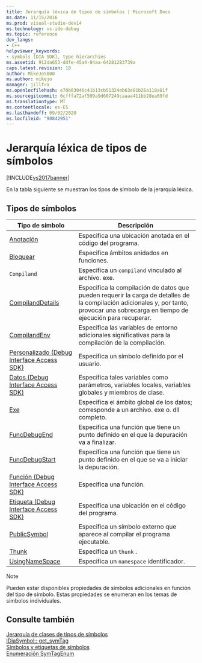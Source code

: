 ```yaml
---
title: Jerarquía léxica de tipos de símbolos | Microsoft Docs
ms.date: 11/15/2016
ms.prod: visual-studio-dev14
ms.technology: vs-ide-debug
ms.topic: reference
dev_langs:
- C++
helpviewer_keywords:
- symbols [DIA SDK], type hierarchies
ms.assetid: 912da653-ddfe-45a4-84aa-64281283739a
caps.latest.revision: 18
author: MikeJo5000
ms.author: mikejo
manager: jillfra
ms.openlocfilehash: e70b83046c41b13cb51324eb63e81b26a118a81f
ms.sourcegitcommit: 6cfffa72af599a9d667249caaaa411bb28ea69fd
ms.translationtype: MT
ms.contentlocale: es-ES
ms.lasthandoff: 09/02/2020
ms.locfileid: "90842951"
---
```

# <a name="lexical-hierarchy-of-symbol-types"></a>Jerarquía léxica de tipos de símbolos
[!INCLUDE[vs2017banner](../../includes/vs2017banner.md)]

En la tabla siguiente se muestran los tipos de símbolo de la jerarquía léxica.  
  
## <a name="symbol-types"></a>Tipos de símbolos  
  
|Tipo de símbolo|Descripción|  
|-----------------|-----------------|  
|[Anotación](../../debugger/debug-interface-access/annotation.md)|Especifica una ubicación anotada en el código del programa.|  
|[Bloquear](../../debugger/debug-interface-access/block.md)|Especifica ámbitos anidados en funciones.|  
|`Compiland`|Especifica un `compiland` vinculado al archivo. exe.|  
|[CompilandDetails](../../debugger/debug-interface-access/compilanddetails.md)|Especifica la compilación de datos que pueden requerir la carga de detalles de la compilación adicionales y, por tanto, provocar una sobrecarga en tiempo de ejecución para recuperar.|  
|[CompilandEnv](../../debugger/debug-interface-access/compilandenv.md)|Especifica las variables de entorno adicionales significativas para la compilación de la compilación.|  
|[Personalizado (Debug Interface Access SDK)](../../debugger/debug-interface-access/custom-debug-interface-access-sdk.md)|Especifica un símbolo definido por el usuario.|  
|[Datos (Debug Interface Access SDK)](../../debugger/debug-interface-access/data-debug-interface-access-sdk.md)|Especifica tales variables como parámetros, variables locales, variables globales y miembros de clase.|  
|[Exe](../../debugger/debug-interface-access/exe.md)|Especifica el ámbito global de los datos; corresponde a un archivo. exe o. dll completo.|  
|[FuncDebugEnd](../../debugger/debug-interface-access/funcdebugend.md)|Especifica una función que tiene un punto definido en el que la depuración va a finalizar.|  
|[FuncDebugStart](../../debugger/debug-interface-access/funcdebugstart.md)|Especifica una función que tiene un punto definido en el que se va a iniciar la depuración.|  
|[Función (Debug Interface Access SDK)](../../debugger/debug-interface-access/function-debug-interface-access-sdk.md)|Especifica una función.|  
|[Etiqueta (Debug Interface Access SDK)](../../debugger/debug-interface-access/label-debug-interface-access-sdk.md)|Especifica una ubicación en el código del programa.|  
|[PublicSymbol](../../debugger/debug-interface-access/publicsymbol.md)|Especifica un símbolo externo que aparece al compilar el programa ejecutable.|  
|[Thunk](../../debugger/debug-interface-access/thunk.md)|Especifica un `thunk` .|  
|[UsingNameSpace](../../debugger/debug-interface-access/usingnamespace.md)|Especifica un `namespace` identificador.|  
  
> [!NOTE]
> Pueden estar disponibles propiedades de símbolos adicionales en función del tipo de símbolo. Estas propiedades se enumeran en los temas de símbolos individuales.  
  
## <a name="see-also"></a>Consulte también  
 [Jerarquía de clases de tipos de símbolos](../../debugger/debug-interface-access/class-hierarchy-of-symbol-types.md)   
 [IDiaSymbol:: get_symTag](../../debugger/debug-interface-access/idiasymbol-get-symtag.md)   
 [Símbolos y etiquetas de símbolos](../../debugger/debug-interface-access/symbols-and-symbol-tags.md)   
 [Enumeración SymTagEnum](../../debugger/debug-interface-access/symtagenum.md)
